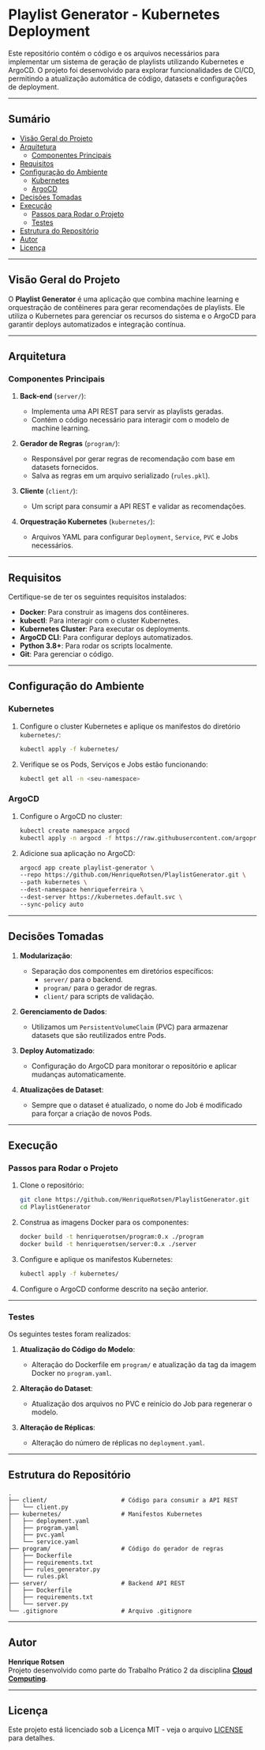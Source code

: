 # Playlist Generator - Kubernetes Deployment

Este repositório contém o código e os arquivos necessários para implementar um sistema de geração de playlists utilizando Kubernetes e ArgoCD. O projeto foi desenvolvido para explorar funcionalidades de CI/CD, permitindo a atualização automática de código, datasets e configurações de deployment.

---

## Sumário

* [Visão Geral do Projeto](#visão-geral-do-projeto)
* [Arquitetura](#arquitetura)
  + [Componentes Principais](#componentes-principais)
* [Requisitos](#requisitos)
* [Configuração do Ambiente](#configuração-do-ambiente)
  + [Kubernetes](#kubernetes)
  + [ArgoCD](#argocd)
* [Decisões Tomadas](#decisões-tomadas)
* [Execução](#execução)
  + [Passos para Rodar o Projeto](#passos-para-rodar-o-projeto)
  + [Testes](#testes)
* [Estrutura do Repositório](#estrutura-do-repositório)
* [Autor](#autor)
* [Licença](#licença)

---

## Visão Geral do Projeto

O **Playlist Generator** é uma aplicação que combina machine learning e orquestração de contêineres para gerar recomendações de playlists. Ele utiliza o Kubernetes para gerenciar os recursos do sistema e o ArgoCD para garantir deploys automatizados e integração contínua.

---

## Arquitetura

### Componentes Principais

1. **Back-end** (`server/`):
   - Implementa uma API REST para servir as playlists geradas.
   - Contém o código necessário para interagir com o modelo de machine learning.

2. **Gerador de Regras** (`program/`):
   - Responsável por gerar regras de recomendação com base em datasets fornecidos.
   - Salva as regras em um arquivo serializado (`rules.pkl`).

3. **Cliente** (`client/`):
   - Um script para consumir a API REST e validar as recomendações.

4. **Orquestração Kubernetes** (`kubernetes/`):
   - Arquivos YAML para configurar `Deployment`, `Service`, `PVC` e Jobs necessários.

---

## Requisitos

Certifique-se de ter os seguintes requisitos instalados:

- **Docker**: Para construir as imagens dos contêineres.
- **kubectl**: Para interagir com o cluster Kubernetes.
- **Kubernetes Cluster**: Para executar os deployments.
- **ArgoCD CLI**: Para configurar deploys automatizados.
- **Python 3.8+**: Para rodar os scripts localmente.
- **Git**: Para gerenciar o código.

---

## Configuração do Ambiente

### Kubernetes

1. Configure o cluster Kubernetes e aplique os manifestos do diretório `kubernetes/`:
   ```bash
   kubectl apply -f kubernetes/
   ```

2. Verifique se os Pods, Serviços e Jobs estão funcionando:
   ```bash
   kubectl get all -n <seu-namespace>
   ```

### ArgoCD

1. Configure o ArgoCD no cluster:
   ```bash
   kubectl create namespace argocd
   kubectl apply -n argocd -f https://raw.githubusercontent.com/argoproj/argo-cd/stable/manifests/install.yaml
   ```

2. Adicione sua aplicação no ArgoCD:
   ```bash
   argocd app create playlist-generator \
   --repo https://github.com/HenriqueRotsen/PlaylistGenerator.git \
   --path kubernetes \
   --dest-namespace henriqueferreira \
   --dest-server https://kubernetes.default.svc \
   --sync-policy auto
   ```

---

## Decisões Tomadas

1. **Modularização**:
   - Separação dos componentes em diretórios específicos:
     - `server/` para o backend.
     - `program/` para o gerador de regras.
     - `client/` para scripts de validação.

2. **Gerenciamento de Dados**:
   - Utilizamos um `PersistentVolumeClaim` (PVC) para armazenar datasets que são reutilizados entre Pods.

3. **Deploy Automatizado**:
   - Configuração do ArgoCD para monitorar o repositório e aplicar mudanças automaticamente.

4. **Atualizações de Dataset**:
   - Sempre que o dataset é atualizado, o nome do Job é modificado para forçar a criação de novos Pods.

---

## Execução

### Passos para Rodar o Projeto

1. Clone o repositório:
   ```bash
   git clone https://github.com/HenriqueRotsen/PlaylistGenerator.git
   cd PlaylistGenerator
   ```

2. Construa as imagens Docker para os componentes:
   ```bash
   docker build -t henriquerotsen/program:0.x ./program
   docker build -t henriquerotsen/server:0.x ./server
   ```

3. Configure e aplique os manifestos Kubernetes:
   ```bash
   kubectl apply -f kubernetes/
   ```

4. Configure o ArgoCD conforme descrito na seção anterior.

---

### Testes

Os seguintes testes foram realizados:

1. **Atualização do Código do Modelo**:
   - Alteração do Dockerfile em `program/` e atualização da tag da imagem Docker no `program.yaml`.

2. **Alteração do Dataset**:
   - Atualização dos arquivos no PVC e reinício do Job para regenerar o modelo.

3. **Alteração de Réplicas**:
   - Alteração do número de réplicas no `deployment.yaml`.

---

## Estrutura do Repositório

```
.
├── client/                     # Código para consumir a API REST
│   └── client.py
├── kubernetes/                 # Manifestos Kubernetes
│   ├── deployment.yaml
│   ├── program.yaml
│   ├── pvc.yaml
│   └── service.yaml
├── program/                    # Código do gerador de regras
│   ├── Dockerfile
│   ├── requirements.txt
│   ├── rules_generator.py
│   └── rules.pkl
├── server/                     # Backend API REST
│   ├── Dockerfile
│   ├── requirements.txt
│   └── server.py
└── .gitignore                  # Arquivo .gitignore
```

---

## Autor

**Henrique Rotsen**  
Projeto desenvolvido como parte do Trabalho Prático 2 da disciplina **[Cloud Computing](https://homepages.dcc.ufmg.br/~cunha/teaching/20232/cloudcomp/)**.

---

## Licença

Este projeto está licenciado sob a Licença MIT - veja o arquivo [LICENSE](./LICENSE) para detalhes.
